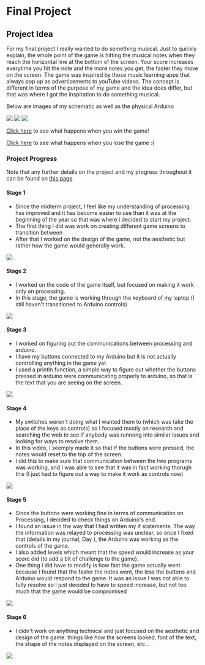 # Final Project

## Project Idea

For my final project I really wanted to do something musical. Just to quickly explain, the whole point of the game is hitting the musical notes when they reach the horizontal line at the bottom of the screen. Your score increases everytime you hit the note and the more notes you get, the faster they move on the screen. The game was inspired by those music learning apps that always pop up as advertisements to youTube videos. The concept is different in terms of the purpose of my game and the idea does differ, but that was where I got the inspiration to do something musical. 

Below are images of my schematic as well as the physical Arduino

![](media/finalProjectSchematic.jpeg) ![](media/ProjectPic1.jpg) ![](media/ProjectPic2.jpg)

[Click here](https://drive.google.com/file/d/11Az_ILbjyO3sr4XAodourlsNjHxdMoxv/view?usp=sharing) to see what happens when you win the game!

[Click here](https://drive.google.com/file/d/1o83kbVLAjv9bGUAkooLmdgRasNP2tJl4/view?usp=sharing) to see what happens when you lose the game :(

### Project Progress

Note that any further details on the project and my progress throughout it can be found on [this page](https://github.com/AalyaSharaf/intro-to-IM/blob/master/finalProject/journal.md)

#### Stage 1
- Since the midterm project, I feel like my understanding of processing has improved and it has become easier to use than it was at the beginning of the year so that was where I decided to start my project.
- The first thing I did was work on creating different game screens to transition between
- After that I worked on the design of the game, not the aesthetic but rather how the game would generally work.

![](media/day1.gif)

#### Stage 2
- I worked on the code of the game itself, but focused on making it work only on processing. 
- In this stage, the game is working through the keyboard of my laptop (I still haven't transitioned to Arduino controls)

![](media/day2.gif)

#### Stage 3
- I worked on figuring out the communications between processing and arduino.
- I have my buttons connected to my Arduino but it is not actually controlling anything in the game yet
- I used a println function, a simple way to figure out whether the buttons pressed in arduino were communicating properly to arduino, so that is the text that you are seeing on the screen. 

![](media/day3.gif)

#### Stage 4
- My switches weren't doing what I wanted them to (which was take the place of the keys as controls) so I focused mostly on research and searching the web to see if anybody was runnong into similar issues and looking for ways to resolve them.
- In this video, I seemply made it so that if the buttons were pressed, the notes would reset to the top of the screen.
- I did this to make sure that communication between the two programs was working, and I was able to see that it was in fact working thorugh this (I just had to figure out a way to make it work as controls now)

![](media/day4.gif)

#### Stage 5
- Since the buttons were working fine in terms of communication on Processing, I decided to check things on Arduino's end.
- I found an issue in the way that I had written my if statements. The way the information was relayed to processing was unclear, so once I fixed that (details in my journal, Day ), the Arduino was working as the controls of the game.
- I also added levels which meant that the speed would increase as your score did (to add a bit of challenge to the game).
- One thing I did have to modify is how fast the game actually went because I found that the faster the notes went, the less the buttons and Arduino would respond to the game. It was an issue I was not able to fully resolve so I just decided to have to speed increase, but not too much that the game would be compromised

![](media/day5.gif)

#### Stage 6
- I didn't work on anything technical and just focused on the aesthetic and design of the game: things like how the screens looked, font of the text, the shape of the notes displayed on the screen, etc... 

![](media/day6.gif)

